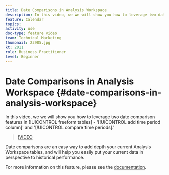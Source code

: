 ```yaml
---
title: Date Comparisons in Analysis Workspace
description: In this video, we we will show you how to leverage two date comparison features in freeform tables - 'add time period column' and 'compare time periods.'
feature: Calendar
topics: 
activity: use
doc-type: feature video
team: Technical Marketing
thumbnail: 23985.jpg
kt: 2011
role: Business Practitioner
level: Beginner
---
```


# Date Comparisons in Analysis Workspace {#date-comparisons-in-analysis-workspace}

In this video, we we will show you how to leverage two date comparison features in [!UICONTROL freeform tables] - '[!UICONTROL add time period column]' and '[!UICONTROL compare time periods].'

>[!VIDEO](https://video.tv.adobe.com/v/23985/?quality=12)

Date comparisons are an easy way to add depth your current Analysis Workspace tables, and will help you easily put your current data in perspective to historical performance.

For more information on this feature, please see the [documentation](https://marketing.adobe.com/resources/help/en_US/analytics/analysis-workspace/time_comparison.html).
